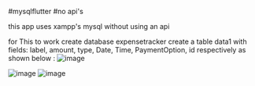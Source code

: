 #mysqlflutter
#no api's

this app uses xampp's mysql without using an api

for This to work create database expensetracker
create a table data1 with fields: label, amount, type, Date, Time, PaymentOption, id respectively as shown below :
![image](https://user-images.githubusercontent.com/110393330/217060106-850928a2-9355-4eff-8aba-cc6e5affe623.png)




![image](https://user-images.githubusercontent.com/110393330/217059520-d04fb68b-17d8-46a0-9555-8948f2dc2028.png)
![image](https://user-images.githubusercontent.com/110393330/217059180-d2c617aa-e231-42d4-aa2b-033e871ce03c.png)
